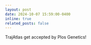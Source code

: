 ```yaml
---
layout: post
date: 2024-10-07 15:59:00-0400
inline: true
related_posts: false
---
```

TrajAtlas get accepted by Plos Genetics!

